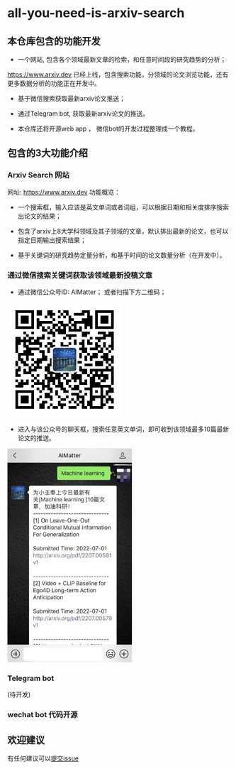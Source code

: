 # all-you-need-is-arxiv-search
## 本仓库包含的功能开发

* 一个网站, 包含各个领域最新文章的检索，和任意时间段的研究趋势的分析；

https://www.arxiv.dev 已经上线，包含搜索功能，分领域的论文浏览功能，还有更多数据分析的功能正在开发中。


*  基于微信搜索获取最新arxiv论文推送；

*  通过Telegram bot, 获取最新arxiv论文的推送。

*  本仓库还将开源web app ， 微信bot的开发过程整理成一个教程。


## 包含的3大功能介绍
### Arxiv Search 网站

网址: https://www.arxiv.dev
功能概览：

* 一个搜索框，输入应该是英文单词或者词组，可以根据日期和相关度排序搜索出论文的结果；

*  包含了arxiv上8大学科领域及其子领域的文章，默认排出最新的论文，也可以指定日期输出搜索结果；

* 基于关键词的研究趋势定量分析，和基于时间的论文数量分析（在开发中）。




### 通过微信搜索关键词获取该领域最新投稿文章

* 通过微信公众号ID: AIMatter； 或者扫描下方二维码；

![avatar](./pics/wechat_qr_code.jpg)



* 进入与该公众号的聊天框，搜索任意英文单词，即可收到该领域最多10篇最新论文的推送。


![avatar](./pics/crop1.jpg)

### Telegram bot
(待开发)

### wechat bot 代码开源




## 欢迎建议
有任何建议可以[提交issue](https://github.com/goodnlp/all-you-need-is-arxiv-search/issues)
